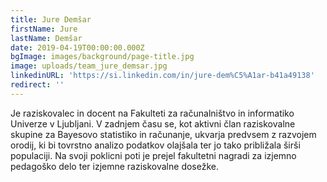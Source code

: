 ```yaml
---
title: Jure Demšar
firstName: Jure
lastName: Demšar
date: 2019-04-19T00:00:00.000Z
bgImage: images/background/page-title.jpg
image: uploads/team_jure_demsar.jpg
linkedinURL: 'https://si.linkedin.com/in/jure-dem%C5%A1ar-b41a49138'
redirect: ''
---
```

Je raziskovalec in docent na Fakulteti za računalništvo in informatiko Univerze v Ljubljani. V zadnjem času se, kot aktivni član raziskovalne skupine za Bayesovo statistiko in računanje, ukvarja predvsem z razvojem orodij, ki bi tovrstno analizo podatkov olajšala ter jo tako približala širši populaciji. Na svoji poklicni poti je prejel fakultetni nagradi za izjemno pedagoško delo ter izjemne raziskovalne dosežke.
